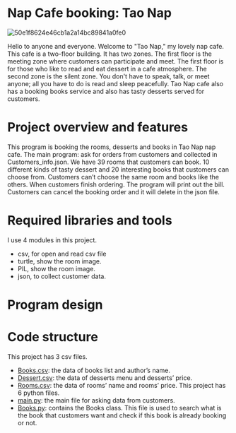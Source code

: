 # Nap Cafe booking: Tao Nap

![50e1f8624e46cb1a2a14bc89841a0fe0](https://user-images.githubusercontent.com/115055033/205586673-e620c4da-5281-42b9-9e3d-7ac8c3732837.gif)

Hello to anyone and everyone. Welcome to "Tao Nap," my lovely nap cafe. 
This cafe is a two-floor building. It has two zones.
The first floor is the meeting zone where customers can participate and meet. The first floor is for those who like to read and eat dessert in a cafe atmosphere. 
The second zone is the silent zone. You don't have to speak, talk, or meet anyone; all you have to do is read and sleep peacefully. 
Tao Nap cafe also has a booking books service and also has tasty desserts served for customers.

# Project overview and features
This program is booking the rooms, desserts and books in Tao Nap nap cafe.
The main program: ask for orders from customers and collected in Customers_info.json. 
We have 39 rooms that customers can book. 10 different kinds of tasty dessert and 20 interesting books 
that customers can choose from. Customers can’t choose the same room and books like the others. 
When customers finish ordering. The program will print out the bill. 
Customers can cancel the booking order and it will delete in the json file. 

# Required libraries and tools
I use 4 modules in this project.
* csv, for open and read csv file
* turtle, show the room image.
* PIL, show the room image.
* json, to collect customer data.

# Program design  


# Code structure
This project has 3 csv files.
* [Books.csv](https://github.com/1stChaS/TaoNap/blob/7bc6318714b8598143e0d31af8196ad52741a1da/Books.csv): the data of books list and author’s name.
* [Dessert.csv](https://github.com/1stChaS/TaoNap/blob/3e7ff15e8014863ef8edebe011f40506d36b3b2c/Dessert.csv): the data of desserts menu and desserts’ price.
* [Rooms.csv](https://github.com/1stChaS/TaoNap/blob/3e7ff15e8014863ef8edebe011f40506d36b3b2c/Rooms.csv): the data of rooms’ name and rooms’ price.
This project has 6 python files.
* [main.py](https://github.com/1stChaS/TaoNap/blob/3e7ff15e8014863ef8edebe011f40506d36b3b2c/main.py): the main file for asking data from customers.
* [Books.py](https://github.com/1stChaS/TaoNap/blob/3e7ff15e8014863ef8edebe011f40506d36b3b2c/Books.py): contains the Books class. This file is used to search what is the book 
            that customers want and check if this book is already booking or not.
